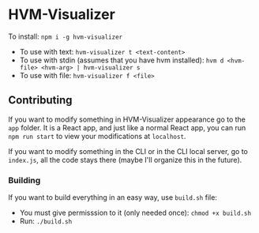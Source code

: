 # HVM-Visualizer

To install: `npm i -g hvm-visualizer`

- To use with text: `hvm-visualizer t <text-content>`
- To use with stdin (assumes that you have hvm installed): `hvm d <hvm-file> <hvm-arg> | hvm-visualizer s`
- To use with file: `hvm-visualizer f <file>`

## Contributing

If you want to modify something in HVM-Visualizer appearance go to the
`app` folder. It is a React app, and just like a normal React app, you can
run `npm run start` to view your modifications at `localhost`.

If you want to modify something in the CLI or in the CLI local server, go to
`index.js`, all the code stays there (maybe I'll organize this in the future).

### Building

If you want to build everything in an easy way, use `build.sh` file:
  - You must give permisssion to it (only needed once): `chmod +x build.sh`
  - Run: `./build.sh`
